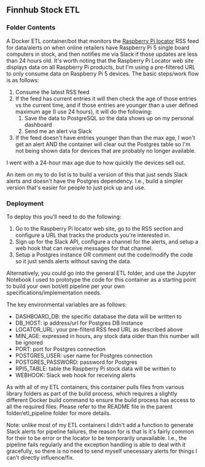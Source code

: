 ## Finnhub Stock ETL

### Folder Contents 

A Docker ETL container/bot that monitors the [Raspberry Pi locator](https://rpilocator.com/) RSS feed for data/alerts on when online retailers have Raspberry Pi 5 single board computers in stock, and then notifies me via Slack if those updates are less than 24 hours old. It's worth noting that the Raspberry Pi Locator web site displays data on all Raspberry Pi products, but I'm using a pre-filtered URL to only consume data on Raspberry Pi 5 devices. The basic steps/work flow is as follows:

1) Consume the latest RSS feed 
2) If the feed has current entries it will then check the age of those entries vs the current time, and if those entries are younger than a user defined maximum age (I use 24 hours), it will do the following:
    1) Save the data to PostgreSQL so the data shows up on my personal dashboard 
    2) Send me an alert via Slack 
3) If the feed doesn't have entries younger than than the max age, I won't get an alert AND the container will clear out the Postgres table so I'm not being shown data for devices that are probably no longer available. 

I went with a 24-hour max age due to how quickly the devices sell out. 

An item on my to do list is to build a version of this that just sends Slack alerts and doesn't have the Postgres dependency. I.e., build a simpler version that's easier for people to just pick up and use. 

### Deployment 

To deploy this you'll need to do the following:
1) Go to the Raspberry Pi locator web site, go to the RSS section and configure a URL that tracks the products you're interested in. 
2) Sign up for the Slack API, configure a channel for the alerts, and setup a web hook that can receive messages for that channel. 
3) Setup a Postgres instance OR comment out the code/modify the code so it just sends alerts without saving the data. 

Alternatively, you could go into the general ETL folder, and use the Jupyter Notebook I used to prototype the code for this container  as a starting point to build your own bot/etl pipeline per your own specifications/implementation needs. 

The key environmental variables are as follows:

* DASHBOARD_DB: the specific database the data will be written to
* DB_HOST: ip address/url for Postgres DB Instance
* LOCATOR_URL: your pre-filterd RSS feed URL as described above 
* MIN_AGE: expressed in hours, any stock data older than this number will be ignored
* PORT: port for Postgres connection
* POSTGRES_USER: user name for Postgres connection
* POSTGRES_PASSWORD: password for Postgres
* RPI5_TABLE: table the Raspberry Pi stock data will be written to
* WEBHOOK: Slack web hook for receiving alerts 

As with all of my ETL containers, this container pulls files from various library folders as part of the build process, which requires a slightly different Docker build command to ensure the build process has access to all the required files. Please refer to the README file in the parent folder/etl_pipeline folder for more details.

Note: unlike most of my ETL containers I didn't add a function to generate Slack alerts for pipeline failures, the reason for is that is it's fairly common for their to be error or the locator to be temporarily unavailable. I.e., the pipeline fails regularly and the exception handling is able to deal with it gracefully, so there is no need to send myself unecessary alerts for things I can't directly influence/fix.  